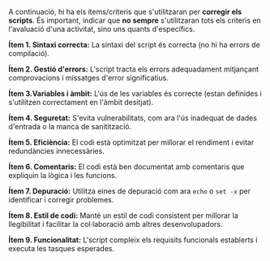 A continuació, hi ha els ítems/criteris que s'utilitzaran per **corregir els scripts**. És important, indicar que **no sempre** s'utilitzaran tots els criteris en l'avaluació d'una activitat, sino uns quants d'específics.

**Ítem 1. Sintaxi correcta:** La sintaxi del script és correcta (no hi ha errors de compilació).

**Ítem 2. Gestió d'errors:** L'script tracta els errors adequadament mitjançant comprovacions i missatges d'error significatius.

**Ítem 3.Variables i àmbit:** L'ús de les variables és correcte (estan definides i s'utilitzen correctament en l'àmbit desitjat).

**Ítem 4. Seguretat:** S'evita vulnerabilitats, com ara l'ús inadequat de dades d'entrada o la manca de sanitització.

**Ítem 5. Eficiència:** El codi està optimitzat per millorar el rendiment i evitar redundàncies innecessàries.

**Ítem 6. Comentaris:** El codi està ben documentat amb comentaris que expliquin la lògica i les funcions.

**Ítem 7. Depuració:** Utilitza eines de depuració com ara `echo` o `set -x` per identificar i corregir problemes.

**Ítem 8. Estil de codi:** Manté un estil de codi consistent per millorar la llegibilitat i facilitar la col·laboració amb altres desenvolupadors.

**Ítem 9. Funcionalitat:** L'script compleix els requisits funcionals establerts i executa les tasques esperades.
